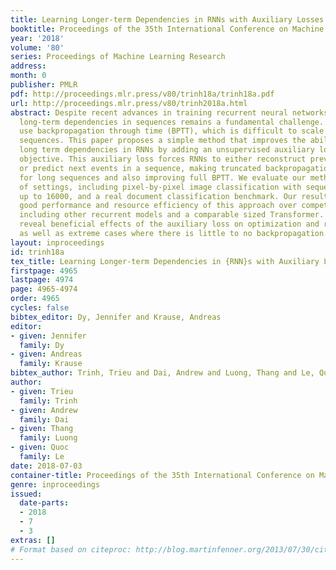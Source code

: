 ```yaml
---
title: Learning Longer-term Dependencies in RNNs with Auxiliary Losses
booktitle: Proceedings of the 35th International Conference on Machine Learning
year: '2018'
volume: '80'
series: Proceedings of Machine Learning Research
address: 
month: 0
publisher: PMLR
pdf: http://proceedings.mlr.press/v80/trinh18a/trinh18a.pdf
url: http://proceedings.mlr.press/v80/trinh2018a.html
abstract: Despite recent advances in training recurrent neural networks (RNNs), capturing
  long-term dependencies in sequences remains a fundamental challenge. Most approaches
  use backpropagation through time (BPTT), which is difficult to scale to very long
  sequences. This paper proposes a simple method that improves the ability to capture
  long term dependencies in RNNs by adding an unsupervised auxiliary loss to the original
  objective. This auxiliary loss forces RNNs to either reconstruct previous events
  or predict next events in a sequence, making truncated backpropagation feasible
  for long sequences and also improving full BPTT. We evaluate our method on a variety
  of settings, including pixel-by-pixel image classification with sequence lengths
  up to 16000, and a real document classification benchmark. Our results highlight
  good performance and resource efficiency of this approach over competitive baselines,
  including other recurrent models and a comparable sized Transformer. Further analyses
  reveal beneficial effects of the auxiliary loss on optimization and regularization,
  as well as extreme cases where there is little to no backpropagation.
layout: inproceedings
id: trinh18a
tex_title: Learning Longer-term Dependencies in {RNN}s with Auxiliary Losses
firstpage: 4965
lastpage: 4974
page: 4965-4974
order: 4965
cycles: false
bibtex_editor: Dy, Jennifer and Krause, Andreas
editor:
- given: Jennifer
  family: Dy
- given: Andreas
  family: Krause
bibtex_author: Trinh, Trieu and Dai, Andrew and Luong, Thang and Le, Quoc
author:
- given: Trieu
  family: Trinh
- given: Andrew
  family: Dai
- given: Thang
  family: Luong
- given: Quoc
  family: Le
date: 2018-07-03
container-title: Proceedings of the 35th International Conference on Machine Learning
genre: inproceedings
issued:
  date-parts:
  - 2018
  - 7
  - 3
extras: []
# Format based on citeproc: http://blog.martinfenner.org/2013/07/30/citeproc-yaml-for-bibliographies/
---
```


